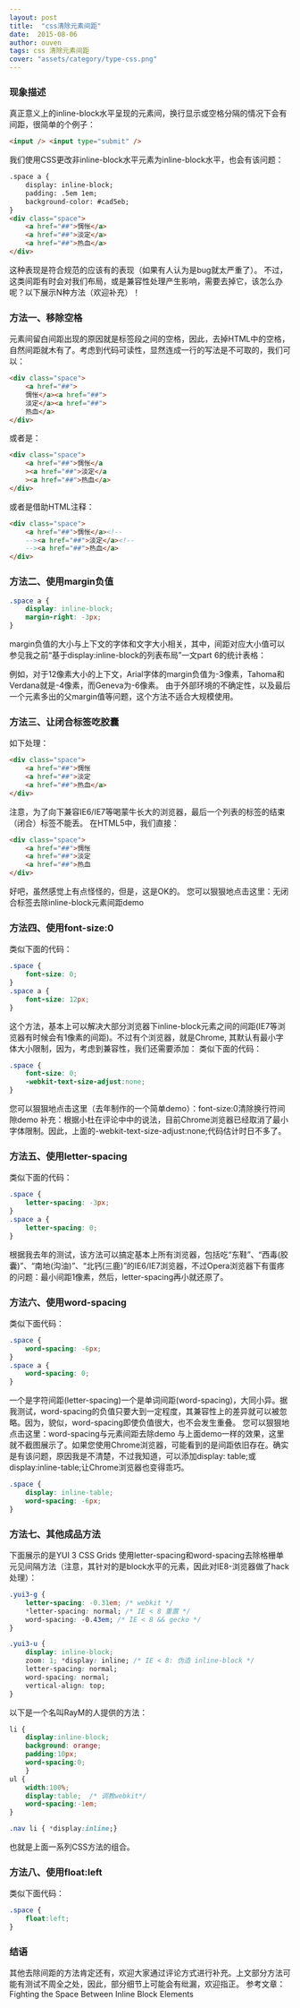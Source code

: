 ```yaml
---
layout: post
title:  "css清除元素间距"
date:  2015-08-06
author: ouven
tags: css 清除元素间距
cover: "assets/category/type-css.png"
---
```


### 现象描述

真正意义上的inline-block水平呈现的元素间，换行显示或空格分隔的情况下会有间距，很简单的个例子：

```html
<input /> <input type="submit" />
```

我们使用CSS更改非inline-block水平元素为inline-block水平，也会有该问题：

```html
.space a {
    display: inline-block;
    padding: .5em 1em;
    background-color: #cad5eb;
}
<div class="space">
    <a href="##">惆怅</a>
    <a href="##">淡定</a>
    <a href="##">热血</a>
</div>
```

这种表现是符合规范的应该有的表现（如果有人认为是bug就太严重了）。
不过，这类间距有时会对我们布局，或是兼容性处理产生影响，需要去掉它，该怎么办呢？以下展示N种方法（欢迎补充）！

### 方法一、移除空格

元素间留白间距出现的原因就是标签段之间的空格，因此，去掉HTML中的空格，自然间距就木有了。考虑到代码可读性，显然连成一行的写法是不可取的，我们可以：

```html
<div class="space">
    <a href="##">
    惆怅</a><a href="##">
    淡定</a><a href="##">
    热血</a>
</div>
```

或者是：

```html
<div class="space">
    <a href="##">惆怅</a
    ><a href="##">淡定</a
    ><a href="##">热血</a>
</div>
```

或者是借助HTML注释：

```html
<div class="space">
    <a href="##">惆怅</a><!--
    --><a href="##">淡定</a><!--
    --><a href="##">热血</a>
</div>
```

### 方法二、使用margin负值

```css
.space a {
    display: inline-block;
    margin-right: -3px;
}
```

margin负值的大小与上下文的字体和文字大小相关，其中，间距对应大小值可以参见我之前“基于display:inline-block的列表布局”一文part 6的统计表格：

例如，对于12像素大小的上下文，Arial字体的margin负值为-3像素，Tahoma和Verdana就是-4像素，而Geneva为-6像素。
由于外部环境的不确定性，以及最后一个元素多出的父margin值等问题，这个方法不适合大规模使用。

### 方法三、让闭合标签吃胶囊

如下处理：

```html
<div class="space">
    <a href="##">惆怅
    <a href="##">淡定
    <a href="##">热血</a>
</div>
```

注意，为了向下兼容IE6/IE7等喝蒙牛长大的浏览器，最后一个列表的标签的结束（闭合）标签不能丢。
在HTML5中，我们直接：

```html
<div class="space">
    <a href="##">惆怅
    <a href="##">淡定
    <a href="##">热血
</div>
```

好吧，虽然感觉上有点怪怪的，但是，这是OK的。
您可以狠狠地点击这里：无闭合标签去除inline-block元素间距demo

### 方法四、使用font-size:0

类似下面的代码：

```css
.space {
    font-size: 0;
}
.space a {
    font-size: 12px;
}
```

这个方法，基本上可以解决大部分浏览器下inline-block元素之间的间距(IE7等浏览器有时候会有1像素的间距)。不过有个浏览器，就是Chrome, 其默认有最小字体大小限制，因为，考虑到兼容性，我们还需要添加：
类似下面的代码：

```css
.space {
    font-size: 0;
    -webkit-text-size-adjust:none;
}
```

您可以狠狠地点击这里（去年制作的一个简单demo）：font-size:0清除换行符间隙demo
补充：根据小杜在评论中中的说法，目前Chrome浏览器已经取消了最小字体限制。因此，上面的-webkit-text-size-adjust:none;代码估计时日不多了。

### 方法五、使用letter-spacing

类似下面的代码：

```css
.space {
    letter-spacing: -3px;
}
.space a {
    letter-spacing: 0;
}
```

根据我去年的测试，该方法可以搞定基本上所有浏览器，包括吃“东鞋”、“西毒(胶囊)”、“南地(沟油)”、“北钙(三鹿)”的IE6/IE7浏览器，不过Opera浏览器下有蛋疼的问题：最小间距1像素，然后，letter-spacing再小就还原了。

### 方法六、使用word-spacing

类似下面代码：

```css
.space {
    word-spacing: -6px;
}
.space a {
    word-spacing: 0;
}
```

一个是字符间距(letter-spacing)一个是单词间距(word-spacing)，大同小异。据我测试，word-spacing的负值只要大到一定程度，其兼容性上的差异就可以被忽略。因为，貌似，word-spacing即使负值很大，也不会发生重叠。
您可以狠狠地点击这里：word-spacing与元素间距去除demo
与上面demo一样的效果，这里就不截图展示了。如果您使用Chrome浏览器，可能看到的是间距依旧存在。确实是有该问题，原因我是不清楚，不过我知道，可以添加display: table;或display:inline-table;让Chrome浏览器也变得乖巧。

```css
.space {
    display: inline-table;
    word-spacing: -6px;
}
```

### 方法七、其他成品方法

下面展示的是YUI 3 CSS Grids 使用letter-spacing和word-spacing去除格栅单元见间隔方法（注意，其针对的是block水平的元素，因此对IE8-浏览器做了hack处理）：

```css
.yui3-g {
    letter-spacing: -0.31em; /* webkit */
    *letter-spacing: normal; /* IE < 8 重置 */
    word-spacing: -0.43em; /* IE < 8 && gecko */
}

.yui3-u {
    display: inline-block;
    zoom: 1; *display: inline; /* IE < 8: 伪造 inline-block */
    letter-spacing: normal;
    word-spacing: normal;
    vertical-align: top;
}
```

以下是一个名叫RayM的人提供的方法：

```css
li {
    display:inline-block;
    background: orange;
    padding:10px;
    word-spacing:0;
    }
ul {
    width:100%;
    display:table;  /* 调教webkit*/
    word-spacing:-1em;
}

.nav li { *display:inline;}
```

也就是上面一系列CSS方法的组合。

### 方法八、使用float:left

类似下面代码：

```css
.space {
    float:left;
}
```

### 结语
其他去除间距的方法肯定还有，欢迎大家通过评论方式进行补充。上文部分方法可能有测试不周全之处，因此，部分细节上可能会有纰漏，欢迎指正。
参考文章：Fighting the Space Between Inline Block Elements
 